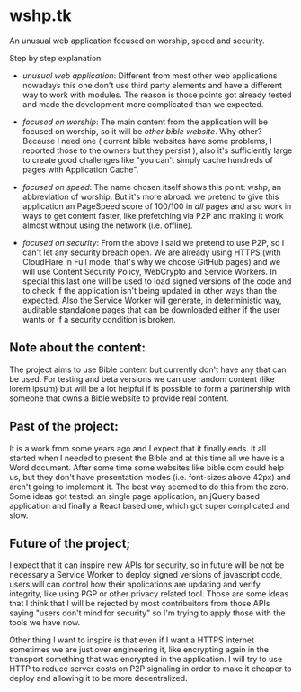 # wshp.tk
An unusual web application focused on worship, speed and security.

Step by step explanation:

* *unusual web application*: Different from most other web applications nowadays this one don't use third party elements and have a different way to work with modules. The reason is those points got already tested and made the development more complicated than we expected.

* *focused on worship*: The main content from the application will be focused on worship, so it will be *other bible website*. Why other? Because I need one ( current bible websites have some problems, I reported those to the owners but they persist ), also it's sufficiently large to create good challenges like "you can't simply cache hundreds of pages with Application Cache".

* *focused on speed*: The name chosen itself shows this point: wshp, an abbreviation of worship. But it's more abroad: we pretend to give this application an PageSpeed score of 100/100 in *all* pages and also work in ways to get content faster, like prefetching via P2P and making it work almost without using the network (i.e. offline).

* *focused on security*: From the above I said we pretend to use P2P, so I can't let any security breach open. We are already using HTTPS (with CloudFlare in Full mode, that's why we choose GitHub pages) and we will use Content Security Policy, WebCrypto and Service Workers. In special this last one will be used to load signed versions of the code and to check if the application isn't being updated in other ways than the expected. Also the Service Worker will generate, in deterministic way, auditable standalone pages that can be downloaded either if the user wants or if a security condition is broken.

## Note about the content:
The project aims to use Bible content but currently don't have any that can be used. For testing and beta versions we can use random content (like lorem ipsum) but will be a lot helpful if is possible to form a partnership with someone that owns a Bible website to provide real content.

## Past of the project:
It is a work from some years ago and I expect that it finally ends. It all started when I needed to present the Bible and at this time all we have is a Word document. After some time some websites like bible.com could help us, but they don't have presentation modes (i.e. font-sizes above 42px) and aren't going to implement it. The best way seemed to do this from the zero. Some ideas got tested: an single page application, an jQuery based application and finally a React based one, which got super complicated and slow.

## Future of the project;
I expect that it can inspire new APIs for security, so in future will be not be necessary a Service Worker to deploy signed versions of javascript code, users will can control how their applications are updating and verify integrity, like using PGP or other privacy related tool. Those are some ideas that I think that I will be rejected by most contribuitors from those APIs saying "users don't mind for security" so I'm trying to apply those with the tools we have now.

Other thing I want to inspire is that even if I want a HTTPS internet sometimes we are just over engineering it, like encrypting again in the transport something that was encrypted in the application. I will try to use HTTP to reduce server costs on P2P signaling in order to make it cheaper to deploy and allowing it to be more decentralized.
